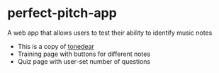 # perfect-pitch-app
A web app that allows users to test their ability to identify music notes
* This is a copy of [tonedear](http://tonedear.com/ear-training/absolute-perfect-pitch-test)
* Training page with buttons for different notes
* Quiz page with user-set number of questions
